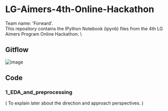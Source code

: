 # LG-Aimers-4th-Online-Hackathon
Team name: 'Forward'.\
This repository contains the IPython Notebook (ipynb) files from the 4th LG Aimers Program Online Hackathon.
\

## Gitflow
![image](https://github.com/miny-genie/LG-Aimers-4th-Online-Hackathon/assets/88916255/8dab877e-c813-43b1-9c02-68a74f8907c3)

## Code
### 1_EDA_and_preprocessing
( To explain later about the direction and approach perspectives. )
